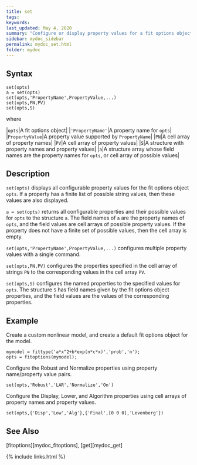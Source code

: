 ```yaml
---
title: set
tags:
keywords:
last_updated: May 4, 2020
summary: "Configure or display property values for a fit options object."
sidebar: mydoc_sidebar
permalink: mydoc_set.html
folder: mydoc
---
```

## Syntax

`set(opts)`<br>
`a = set(opts)`<br>
`set(opts,'PropertyName',PropertyValue,...)`<br>
`set(opts,PN,PV)`<br>
`set(opts,S)`

where

|`opts`|A fit options object|
|`'PropertyName'`|A property name for `opts`|
|`PropertyValue`|A property value supported by `PropertyName`|
|`PN`|A cell array of property names|
|`PV`|A cell array of property values|
|`S`|A structure with property names and property values|
|`a`|A structure array whose field names are the property names for `opts`, or cell array of possible values|

## Description
`set(opts)` displays all configurable property values for the fit options object `opts`. If a property has a finite list of possible string values, then these values are also displayed.

`a = set(opts)` returns all configurable properties and their possible values for `opts` to the structure `a`. The field names of `a` are the property names of `opts`, and the field values are cell arrays of possible property values. If the property does not have a finite set of possible values, then the cell array is empty.

`set(opts,'PropertyName',PropertyValue,...)` configures multiple property values with a single command.

`set(opts,PN,PV)` configures the properties specified in the cell array of strings `PN` to the corresponding values in the cell array `PV`.

`set(opts,S)` configures the named properties to the specified values for `opts`. The structure `S` has field names given by the fit options object properties, and the field values are the values of the corresponding properties.

## Example
Create a custom nonlinear model, and create a default fit options object for the model.

```
mymodel = fittype('a*x^2+b*exp(n*c*x)','prob','n');
opts = fitoptions(mymodel);
```

Configure the Robust and Normalize properties using property name/property value pairs.

```
set(opts,'Robust','LAR','Normalize','On')
```

Configure the Display, Lower, and Algorithm properties using cell arrays of property names and property values.

```
set(opts,{'Disp','Low','Alg'},{'Final',[0 0 0],'Levenberg'})
```

## See Also
[fitoptions][mydoc_fitoptions], [get][mydoc_get]

{% include links.html %}
